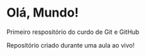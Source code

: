 
# Olá, Mundo!

Primeiro respositório do curdo de Git e GitHub

Repositório criado durante uma aula ao vivo!
